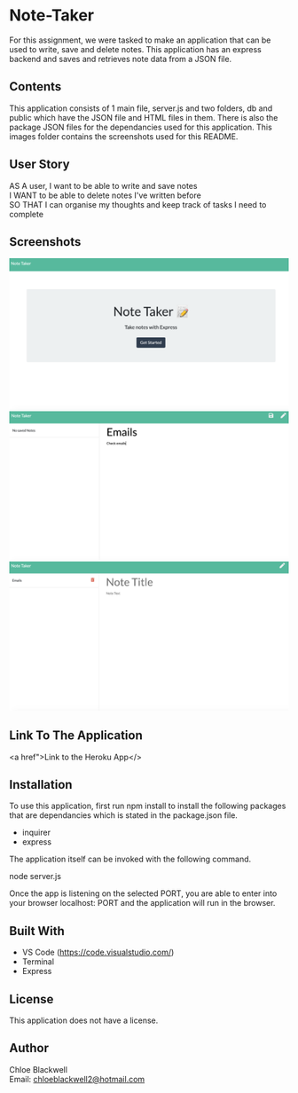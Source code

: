 # Note-Taker

For this assignment, we were tasked to make an application that can be used to write, save and delete notes. This application has an express backend and saves and retrieves note data from a JSON file.

## Contents

This application consists of 1 main file, server.js and two folders, db and public which have the JSON file and HTML files in them. There is also the package JSON files for the dependancies used for this application. This images folder contains the screenshots used for this README.

## User Story

AS A user, I want to be able to write and save notes<br>
I WANT to be able to delete notes I've written before<br>
SO THAT I can organise my thoughts and keep track of tasks I need to complete

## Screenshots

<img src="images/Home.png">
<img src="images/Notes.png">
<img src="images/Endnotes.png">

## Link To The Application

<a href">Link to the Heroku App</>

## Installation

To use this application, first run npm install to install the following packages that are dependancies which is stated in the package.json file.

- inquirer
- express

The application itself can be invoked with the following command.

node server.js

Once the app is listening on the selected PORT, you are able to enter into your browser localhost: PORT and the application will run in the browser.

## Built With

- VS Code (https://code.visualstudio.com/)
- Terminal
- Express

## License

This application does not have a license.

## Author

Chloe Blackwell<br>
Email: chloeblackwell2@hotmail.com

